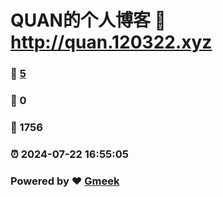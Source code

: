 # QUAN的个人博客 :link: http://quan.120322.xyz 
### :page_facing_up: [5](http://quan.120322.xyz/tag.html) 
### :speech_balloon: 0 
### :hibiscus: 1756 
### :alarm_clock: 2024-07-22 16:55:05 
### Powered by :heart: [Gmeek](https://github.com/Meekdai/Gmeek)
